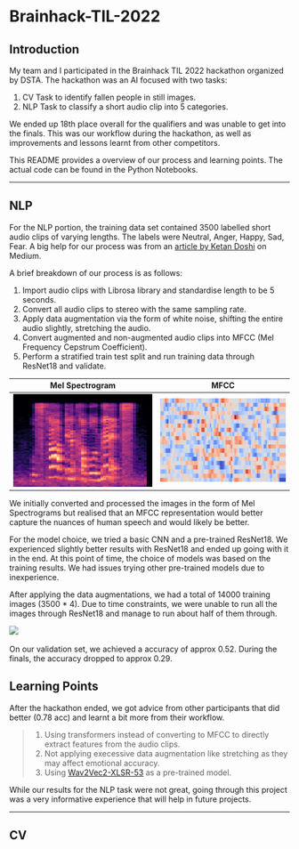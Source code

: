 # **Brainhack-TIL-2022**

## **Introduction**
My team and I participated in the Brainhack TIL 2022 hackathon organized by DSTA. The hackathon was an AI focused with two tasks:
1. CV Task to identify fallen people in still images.
2. NLP Task to classify a short audio clip into 5 categories.

We ended up 18th place overall for the qualifiers and was unable to get into the finals. This was our workflow during the hackathon, as well as improvements and lessons learnt from other competitors.

This README provides a overview of our process and learning points. The actual code can be found in the Python Notebooks.
___

## **NLP**
For the NLP portion, the training data set contained 3500 labelled short audio clips of varying lengths. The labels were Neutral, Anger, Happy, Sad, Fear. A big help for our process was from an [article by Ketan Doshi](https://towardsdatascience.com/audio-deep-learning-made-simple-sound-classification-step-by-step-cebc936bbe5) on Medium.

A brief breakdown of our process is as follows:

1. Import audio clips with Librosa library and standardise length to be 5 seconds.
2. Convert all audio clips to stereo with the same sampling rate. 
3. Apply data augmentation via the form of white noise, shifting the entire audio slightly, stretching the audio.
4. Convert augmented and non-augmented audio clips into MFCC (Mel Frequency Cepstrum Coefficient).
5. Perform a stratified train test split and run training data through ResNet18 and validate.


Mel Spectrogram          |  MFCC
:-------------------------:|:-------------------------:
| ![](/images/angry_0fb05c8a26.png)| ![](/images/angry_0ae2776d1c.png)

We initially converted and processed the images in the form of Mel Spectrograms but realised that an MFCC representation would better capture the nuances of human speech and would likely be better.

For the model choice, we tried a basic CNN and a pre-trained ResNet18. We experienced slightly better results with ResNet18 and ended up going with it in the end. At this point of time, the choice of models was based on the training results. We had issues trying other pre-trained models due to inexperience.

After applying the data augmentations, we had a total of 14000 training images (3500 * 4). Due to time constraints, we were unable to run all the images through ResNet18 and manage to run about half of them through. 

![](images%5CNLP%20Score.PNG)

On our validation set, we achieved a accuracy of approx 0.52. During the finals, the accuracy dropped to approx 0.29.

## **Learning Points**

After the hackathon ended, we got advice from other participants that did better (0.78 acc) and learnt a bit more from their workflow.
> 1. Using transformers instead of converting to MFCC to directly extract features from the audio clips. 
> 2. Not applying execessive data augmentation like stretching as they may affect emotional accuracy.
> 3. Using [Wav2Vec2-XLSR-53](https://huggingface.co/facebook/wav2vec2-large-xlsr-53) as a pre-trained model.

While our results for the NLP task were not great, going through this project was a very informative experience that will help in future projects.

___

## **CV**